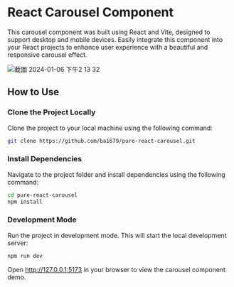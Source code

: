 # React Carousel Component

This carousel component was built using React and Vite, designed to support desktop and mobile devices. Easily integrate this component into your React projects to enhance user experience with a beautiful and responsive carousel effect.

![截圖 2024-01-06 下午2 13 32](https://github.com/ba1679/pure-react-carousel/assets/65709519/68b88ef1-5209-4d8d-b070-aeb24d1662b6)

## How to Use

### Clone the Project Locally

Clone the project to your local machine using the following command:

```bash
git clone https://github.com/ba1679/pure-react-carousel.git
```

### Install Dependencies
Navigate to the project folder and install dependencies using the following command:

```bash
cd pure-react-carousel
npm install
```

### Development Mode
Run the project in development mode. This will start the local development server:

```bash
npm run dev
```
Open http://127.0.0.1:5173 in your browser to view the carousel component demo.
